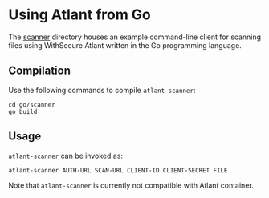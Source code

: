 # Using Atlant from Go

The [scanner](scanner) directory houses an example command-line client for
scanning files using WithSecure Atlant written in the Go programming language.

## Compilation

Use the following commands to compile `atlant-scanner`:

``` shell
cd go/scanner
go build
```

## Usage

`atlant-scanner` can be invoked as:

``` shell
atlant-scanner AUTH-URL SCAN-URL CLIENT-ID CLIENT-SECRET FILE
```

Note that `atlant-scanner` is currently not compatible with Atlant container.
